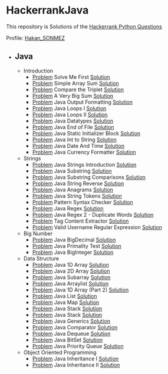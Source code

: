 # HackerrankJava

This repository is Solutions of the [Hackerrank Python Questions](https://www.hackerrank.com/domains/java)

Profile: [Hakan_SONMEZ](https://www.hackerrank.com/Hakan_SONMEZ)<br>

- ## Java
    - Introduction
      - [Problem](https://www.hackerrank.com/challenges/welcome-to-java/problem) Solve Me First [Solution](https://github.com/sonmez-hakan/HackerRankJava/blob/master/src/Introduction/WelcomeToJava.java)
      - [Problem](https://www.hackerrank.com/challenges/java-stdin-and-stdout-1/problem) Simple Array Sum [Solution](https://github.com/sonmez-hakan/HackerRank/blob/master/src/Introduction/JavaStdinAndStdoutI.java)
      - [Problem](https://www.hackerrank.com/challenges/java-if-else/problem) Compare the Triplet [Solution](https://github.com/sonmez-hakan/HackerRank/blob/master/src/Introduction/JavaIfElse.java)
      - [Problem](https://www.hackerrank.com/challenges/java-stdin-stdout/problem) A Very Big Sum [Solution](https://github.com/sonmez-hakan/HackerRank/blob/master/src/Introduction/JavaStdinAndStdoutII.java)
      - [Problem](https://www.hackerrank.com/challenges/java-output-formatting/problem) Java Output Formatting [Solution](https://github.com/sonmez-hakan/HackerRank/blob/master/src/Introduction/JavaOutputFormatting.java)
      - [Problem](https://www.hackerrank.com/challenges/java-loops-i/problem) Java Loops I [Solution](https://github.com/sonmez-hakan/HackerRank/blob/master/src/Introduction/JavaLoopsI.java)
      - [Problem](https://www.hackerrank.com/challenges/java-loops-ii/problem) Java Loops II [Solution](https://github.com/sonmez-hakan/HackerRank/blob/master/src/Introduction/JavaLoopsII.java)
      - [Problem](https://www.hackerrank.com/challenges/java-datatypes/problem) Java Datatypes [Solution](https://github.com/sonmez-hakan/HackerRank/blob/master/src/Introduction/JavaDataTypes.java)
      - [Problem](https://www.hackerrank.com/challenges/java-end-of-file/problem) Java End of File [Solution](https://github.com/sonmez-hakan/HackerRank/blob/master/src/Introduction/JavaEndOfFile.java)
      - [Problem](https://www.hackerrank.com/challenges/java-static-initializer-block/problem) Java Static Initializer Block [Solution](https://github.com/sonmez-hakan/HackerRank/blob/master/src/Introduction/JavaStaticInitializerBlock.java)
      - [Problem](https://www.hackerrank.com/challenges/java-int-to-string/problem) Java Int to String [Solution](https://github.com/sonmez-hakan/HackerRank/blob/master/src/Introduction/JavaIntToString.java)
      - [Problem](https://www.hackerrank.com/challenges/java-date-and-time/problem) Java Date And Time [Solution](https://github.com/sonmez-hakan/HackerRank/blob/master/src/Introduction/JavaDateAndTime.java)
      - [Problem](https://www.hackerrank.com/challenges/java-currency-formatter/problem) Java Currency Formatter [Solution](https://github.com/sonmez-hakan/HackerRank/blob/master/src/Introduction/JavaCurrencyFormatter.java)
    - Strings
      - [Problem](https://www.hackerrank.com/challenges/java-strings-introduction/problem) Java Strings Introduction [Solution](https://github.com/sonmez-hakan/HackerRank/blob/master/src/Strings/JavaStringsIntroduction.java)
      - [Problem](https://www.hackerrank.com/challenges/java-substring/problem) Java Substring [Solution](https://github.com/sonmez-hakan/HackerRank/blob/master/src/Strings/JavaSubstring.java)
      - [Problem](https://www.hackerrank.com/challenges/java-string-compare/problem) Java Substring Comparisons [Solution](https://github.com/sonmez-hakan/HackerRank/blob/master/src/Strings/JavaSubstringCompare.java)
      - [Problem](https://www.hackerrank.com/challenges/java-string-reverse/problem) Java String Reverse [Solution](https://github.com/sonmez-hakan/HackerRank/blob/master/src/Strings/JavaSubstringReverse.java)
      - [Problem](https://www.hackerrank.com/challenges/java-anagrams/problem) Java Anagrams [Solution](https://github.com/sonmez-hakan/HackerRank/blob/master/src/Strings/JavaAnagrams.java)
      - [Problem](https://www.hackerrank.com/challenges/java-string-tokens/problem) Java String Tokens [Solution](https://github.com/sonmez-hakan/HackerRank/blob/master/src/Strings/JavaStringTokens.java)
      - [Problem](https://www.hackerrank.com/challenges/pattern-syntax-checker/problem) Pattern Syntax Checker [Solution](https://github.com/sonmez-hakan/HackerRank/blob/master/src/Strings/PatternSyntaxChecker.java)
      - [Problem](https://www.hackerrank.com/challenges/java-regex/problem) Java Regex [Solution](https://github.com/sonmez-hakan/HackerRank/blob/master/src/Strings/JavaRegex.java)
      - [Problem](https://www.hackerrank.com/challenges/duplicate-words/problem) Java Regex 2 - Duplicate Words [Solution](https://github.com/sonmez-hakan/HackerRank/blob/master/src/Strings/DuplicateWords.java)
      - [Problem](https://www.hackerrank.com/challenges/tag-content-extractor/problem) Tag Content Extractor [Solution](https://github.com/sonmez-hakan/HackerRank/blob/master/src/Strings/TagContentExtractor.java)
      - [Problem](https://www.hackerrank.com/challenges/valid-username-checker/problem) Valid Username Regular Expression [Solution](https://github.com/sonmez-hakan/HackerRank/blob/master/src/Strings/ValidUsernameRegularExpression.java)
    - Big Number
      - [Problem](https://www.hackerrank.com/challenges/valid-username-checker/problem) Java BigDecimal [Solution](https://github.com/sonmez-hakan/HackerRank/blob/master/src/BigNumber/JavaBigDecimal.java)
      - [Problem](https://www.hackerrank.com/challenges/java-primality-test/problem) Java Primality Test [Solution](https://github.com/sonmez-hakan/HackerRank/blob/master/src/BigNumber/JavaPrimalityTest.java)
      - [Problem](https://www.hackerrank.com/challenges/java-biginteger/problem) Java BigInteger [Solution](https://github.com/sonmez-hakan/HackerRank/blob/master/src/BigNumber/JavaBigInteger.java)
    - Data Structure
      - [Problem](https://www.hackerrank.com/challenges/java-1d-array-introduction/problem) Java 1D Array [Solution](https://github.com/sonmez-hakan/HackerRank/blob/master/src/DataStructure/Java1DArray.java)
      - [Problem](https://www.hackerrank.com/challenges/java-2d-array/problem) Java 2D Array [Solution](https://github.com/sonmez-hakan/HackerRank/blob/master/src/DataStructure/Java2DArray.java)
      - [Problem](https://www.hackerrank.com/challenges/java-negative-subarray/problem) Java Subarray [Solution](https://github.com/sonmez-hakan/HackerRank/blob/master/src/DataStructure/JavaSubarray.java)
      - [Problem](https://www.hackerrank.com/challenges/java-arraylist/problem) Java Arraylist [Solution](https://github.com/sonmez-hakan/HackerRank/blob/master/src/DataStructure/JavaArraylist.java)
      - [Problem](https://www.hackerrank.com/challenges/java-1d-array/problem) Java 1D Array (Part 2) [Solution](https://github.com/sonmez-hakan/HackerRank/blob/master/src/DataStructure/Java1DArrayPart2.java)
      - [Problem](https://www.hackerrank.com/challenges/java-list/problem) Java List [Solution](https://github.com/sonmez-hakan/HackerRank/blob/master/src/DataStructure/JavaList.java)
      - [Problem](https://www.hackerrank.com/challenges/phone-book/problem) Java Map [Solution](https://github.com/sonmez-hakan/HackerRank/blob/master/src/DataStructure/JavaMap.java)
      - [Problem](https://www.hackerrank.com/challenges/java-stack/problem) Java Stack [Solution](https://github.com/sonmez-hakan/HackerRank/blob/master/src/DataStructure/JavaStack.java)
      - [Problem](https://www.hackerrank.com/challenges/java-hashset/problem) Java Stack [Solution](https://github.com/sonmez-hakan/HackerRank/blob/master/src/DataStructure/JavaHashset.java)
      - [Problem](https://www.hackerrank.com/challenges/java-generics/problem) Java Generics [Solution](https://github.com/sonmez-hakan/HackerRank/blob/master/src/DataStructure/JavaGenerics.java)
      - [Problem](https://www.hackerrank.com/challenges/java-comparator/problem) Java Comparator [Solution](https://github.com/sonmez-hakan/HackerRank/blob/master/src/DataStructure/JavaComparator.java)
      - [Problem](https://www.hackerrank.com/challenges/java-dequeue/problem) Java Dequeue [Solution](https://github.com/sonmez-hakan/HackerRank/blob/master/src/DataStructure/JavaDequeue.java)
      - [Problem](https://www.hackerrank.com/challenges/java-bitset/problem) Java BitSet [Solution](https://github.com/sonmez-hakan/HackerRank/blob/master/src/DataStructure/JavaBitSet.java)
      - [Problem](https://www.hackerrank.com/challenges/java-priority-queue/problem) Java Priority Queue [Solution](https://github.com/sonmez-hakan/HackerRank/blob/master/src/DataStructure/JavaPriorityQueue.java)
    - Object Oriented Programming
      - [Problem](https://www.hackerrank.com/challenges/java-inheritance-1/problem) Java Inheritance I [Solution](https://github.com/sonmez-hakan/HackerRank/blob/master/src/ObjectOrientedProgramming/JavaInheritanceI.java)
      - [Problem](https://www.hackerrank.com/challenges/java-inheritance-2/problem) Java Inheritance II [Solution](https://github.com/sonmez-hakan/HackerRank/blob/master/src/ObjectOrientedProgramming/JavaInheritanceII.java)